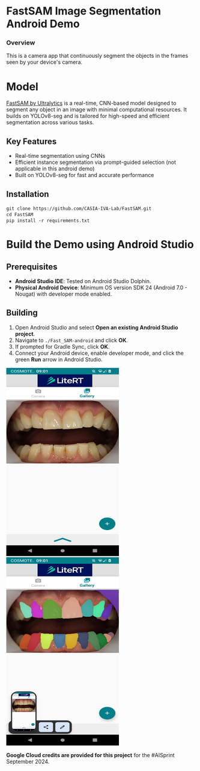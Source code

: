 # FastSAM Image Segmentation Android Demo

### Overview

This is a camera app that continuously segment the objects in the frames seen
by your device's camera.

# Model

[FastSAM by Ultralytics](https://docs.ultralytics.com/models/fast-sam/) is a real-time, CNN-based model designed to segment any object in an image with minimal computational resources. It builds on YOLOv8-seg and is tailored for high-speed and efficient segmentation across various tasks.

## Key Features
- Real-time segmentation using CNNs
- Efficient instance segmentation via prompt-guided selection (not applicable in this android demo)
- Built on YOLOv8-seg for fast and accurate performance

## Installation

```
git clone https://github.com/CASIA-IVA-Lab/FastSAM.git
cd FastSAM
pip install -r requirements.txt
```

# Build the Demo using Android Studio

## Prerequisites
- **Android Studio IDE**: Tested on Android Studio Dolphin.
- **Physical Android Device**: Minimum OS version SDK 24 (Android 7.0 - Nougat) with developer mode enabled.

## Building
1. Open Android Studio and select **Open an existing Android Studio project**.
2. Navigate to `./Fast_SAM-android` and click **OK**.
3. If prompted for Gradle Sync, click **OK**.
4. Connect your Android device, enable developer mode, and click the green **Run** arrow in Android Studio.




<p float="left">
  <img src="mouth.png" alt="Image 1" width="300" height="500">
  <img src="mouth_mask.png" alt="Image 2" width="300" height="500">
</p>




**Google Cloud credits are provided for this project** for the #AISprint September 2024.
